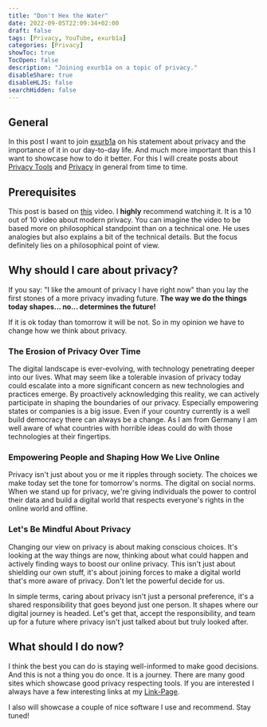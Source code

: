 ```yaml
---
title: "Don't Hex the Water"
date: 2022-09-05T22:09:34+02:00
draft: false
tags: [Privacy, YouTube, exurb1a]
categories: [Privacy]
showToc: true
TocOpen: false
description: "Joining exurb1a on a topic of privacy."
disableShare: true
disableHLJS: false
searchHidden: false
---
```


## General

In this post I want to join [exurb1a](https://www.youtube.com/c/Exurb1a) on his statement about privacy and the importance 
of it in our day-to-day life. And much more important than this I want to showcase how to do it better. For this I will 
create posts about [Privacy Tools](/en/categories/privacy-tools) and [Privacy](/en/categories/privacy) in general from time to time.

## Prerequisites

This post is based on [this](https://www.youtube.com/watch?v=Fzhkwyoe5vI) video. I **highly** recommend watching it. It 
is a 10 out of 10 video about modern privacy. You can imagine the video to be based more on philosophical standpoint than on a technical one. He uses analogies but also explains a bit of the technical details. But the focus definitely lies on a philosophical point of view.

## Why should I care about privacy?

If you say: "I like the amount of privacy I have right now" than you lay the first stones of a more privacy invading 
future. **The way we do the things today shapes... no... determines the future!**  

If it is ok today than tomorrow it will be not. So in my opinion we have to change how we think about privacy.

### The Erosion of Privacy Over Time

The digital landscape is ever-evolving, with technology penetrating deeper into our lives. What may seem like a tolerable invasion of privacy today could escalate into a more significant concern as new technologies and practices emerge. By proactively acknowledging this reality, we can actively participate in shaping the boundaries of our privacy. Especially empowering states or companies is a big issue. Even if your country currently is a well build democracy there can always be a change. As I am from Germany I am well aware of what countries with horrible ideas could do with those technologies at their fingertips.

### Empowering People and Shaping How We Live Online

Privacy isn't just about you or me it ripples through society. The choices we make today set the tone for tomorrow's norms. The digital on social norms. When we stand up for privacy, we're giving individuals the power to control their data and build a digital world that respects everyone's rights in the online world and offline.

### Let's Be Mindful About Privacy

Changing our view on privacy is about making conscious choices. It's looking at the way things are now, thinking about what could happen and actively finding ways to boost our online privacy. This isn't just about shielding our own stuff, it's about joining forces to make a digital world that's more aware of privacy. Don't let the powerful decide for us.

In simple terms, caring about privacy isn't just a personal preference, it's a shared responsibility that goes beyond just one person. It shapes where our digital journey is headed. Let's get that, accept the responsibility, and team up for a future where privacy isn't just talked about but truly looked after.

## What should I do now?

I think the best you can do is staying well-informed to make good decisions. And this is not a thing you do once. It is 
a journey. There are many good sites which showcase good privacy respecting tools. If you are interested I always have a few interesting links at my [Link-Page](/en/links).

I also will showcase a couple of nice software I use and recommend. Stay tuned!
